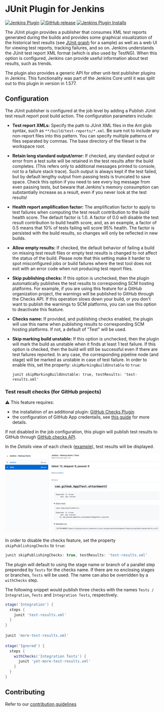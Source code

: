 # JUnit Plugin for Jenkins

[![Jenkins Plugin](https://img.shields.io/jenkins/plugin/v/junit.svg)](https://plugins.jenkins.io/junit)
[![GitHub release](https://img.shields.io/github/release/jenkinsci/junit-plugin.svg?label=release)](https://github.com/jenkinsci/junit-plugin/releases/latest)
[![Jenkins Plugin Installs](https://img.shields.io/jenkins/plugin/i/junit.svg?color=blue)](https://plugins.jenkins.io/junit)

The JUnit plugin provides a publisher that consumes XML test reports generated during the builds and provides some graphical visualization of the historical test results 
(see [JUnit graph](https://wiki.jenkins.io/display/JENKINS/JUnit+graph) for a sample) 
as well as a web UI for viewing test reports, tracking failures, and so on. 
Jenkins understands the JUnit test report XML format (which is also used by TestNG). 
When this option is configured, Jenkins can provide useful information about test results, such as trends.

The plugin also provides a generic API for other unit-test publisher plugins in Jenkins. This functionality was part of the Jenkins Core until it was split out to this plugin in version in 1.577.

## Configuration

The JUnit publisher is configured at the job level by adding a Publish JUnit test result report post build action. The configuration parameters include:

* **Test report XMLs:** Specify the path to JUnit XML files in the Ant glob syntax, such as `**/build/test-reports/*.xml`. 
  Be sure not to include any non-report files into this pattern. 
  You can specify multiple patterns of files separated by commas. 
  The base directory of the fileset is the workspace root.
* **Retain long standard output/error:** If checked, any standard output or error from a test suite will be retained in the test results after the build completes. 
  (This refers only to additional messages printed to console, not to a failure stack trace). 
  Such output is always kept if the test failed, but by default lengthy output from passing tests is truncated to save space. 
  Check this option if you need to see every log message from even passing tests, but beware that Jenkins's memory consumption can substantially increase as a result, even if you never look at the test results!
* **Health report amplification factor:** The amplification factor to apply to test failures when computing the test result contribution to the build health score. 
  The default factor is 1.0. A factor of 0.0 will disable the test result contribution to build health score, and, as an example, a factor of 0.5 means that 10% of tests failing will score 95% health. 
  The factor is persisted with the build results, so changes will only be reflected in new builds.
* **Allow empty results:** If checked, the default behavior of failing a build on missing test result files or empty test results is changed to not affect the status of the build. 
  Please note that this setting make it harder to spot misconfigured jobs or build failures where the test tool does not exit with an error code when not producing test report files.
* **Skip publishing checks:** If this option is unchecked, then the plugin automatically publishes the test results to corresponding SCM hosting platforms.
  For example, if you are using this feature for a GitHub organization project, the warnings will be published to
  GitHub through the Checks API. If this operation slows down your build, or you don't want to publish the warnings to
  SCM platforms, you can use this option to deactivate this feature.
* **Checks name:** If provided, and publishing checks enabled, the plugin will use this name when publishing
  results to corresponding SCM hosting platforms. If not, a default of "Test" will be used.
* **Skip marking build unstable:**  If this option is unchecked, then the plugin will mark the build as unstable when it finds at least 1 test failure.
    If this option is checked, then the build will still be successful even if there are test failures reported.
    In any case, the corresponding pipeline node (and stage) will be marked as unstable in case of test failure.
    In order to enable this, set the property: 
    `skipMarkingBuildUnstable` to `true`:
    
      junit skipMarkingBuildUnstable: true, testResults: 'test-results.xml'
      
### Test result checks (for GitHub projects)

:warning: This feature requires:
* the installation of an additional plugin: [GitHub Checks Plugin](https://github.com/jenkinsci/github-checks-plugin)
* the configuration of GitHub App credentails, see [this guide](https://docs.cloudbees.com/docs/cloudbees-ci/latest/cloud-admin-guide/github-app-auth) for more details.

If not disabled in the job configuration, this plugin will publish test results to GitHub through [GitHub checks API](https://docs.github.com/en/rest/reference/checks).

In the *Details* view of each check ([example](https://github.com/timja-org/junit-attachments-test/pull/4/checks?check_run_id=1237630805)), test results will be displayed.

![checks](images/checks.png)

In order to disable the checks feature, set the property `skipPublishingChecks` to `true`:
```groovy
junit skipPublishingChecks: true, testResults: 'test-results.xml'
```

The plugin will default to using the stage name or branch of a parallel step prepended by `Tests` for the checks name.
If there are no enclosing stages or branches, `Tests` will be used. The name can also be overridden by a `withChecks` step.

The following snippet would publish three checks with the names `Tests / Integration`, `Tests` and `Integration Tests`, respectively.

```groovy
stage('Integration') {
  steps {
    junit 'test-results.xml'
  }
}

junit 'more-test-results.xml'

stage('Ignored') {
  steps {
    withChecks('Integration Tests') {
      junit 'yet-more-test-results.xml'
    }
  }
}
```

## Contributing

Refer to our [contribution guidelines](https://github.com/jenkinsci/.github/blob/master/CONTRIBUTING.md)
